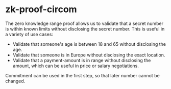 # zk-proof-circom
The zero knowledge range proof allows us to validate that a secret number is within known limits without disclosing the secret number. This is useful in a variety of use cases:
- Validate that someone's age is between 18 and 65 without disclosing the age.
- Validate that someone is in Europe without disclosing the exact location.
- Validate that a payment-amount is in range without disclosing the amount, which can be useful in price or salary negotiations.

Commitment can be used in the first step, so that later number cannot be changed.
